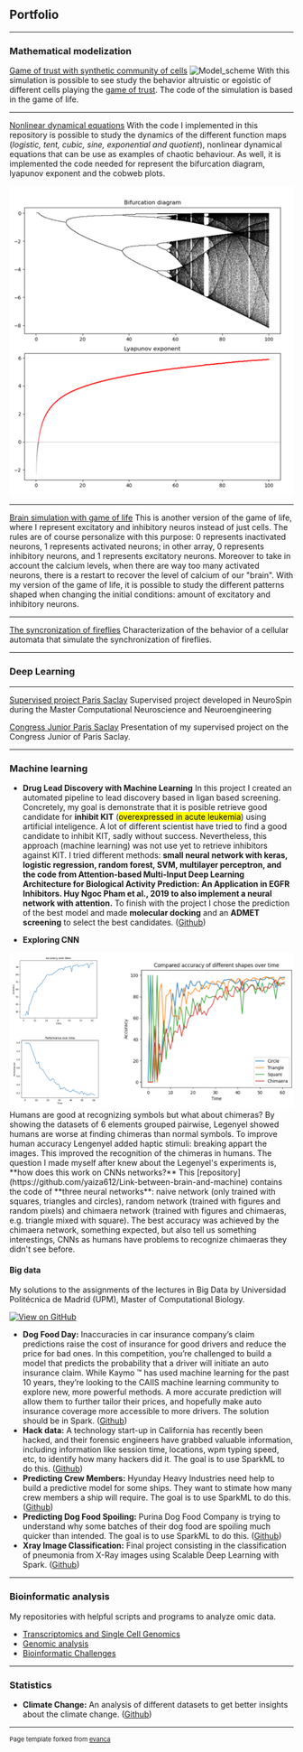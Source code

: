 ## Portfolio

---

### Mathematical modelization 

[Game of trust with synthetic community of cells](https://github.com/yaiza612/syncells_game_trust)
![Model_scheme](https://user-images.githubusercontent.com/62614099/150428970-bf17a4b1-db3a-4108-8489-32478c4766ed.png)
With this simulation is possible to see study the behavior altruistic or egoistic of different cells playing the [game of trust](https://ncase.me/trust/). The code of the simulation is based in the game of life.


---
[Nonlinear dynamical equations](https://github.com/yaiza612/Modelization)
With the code I implemented in this repository is possible to study the dynamics of the different function maps (*logistic, tent, cubic, sine, exponential and quotient*), nonlinear dynamical equations that can be use as examples of chaotic behaviour. As well, it is implemented the code needed for represent the bifurcation diagram, lyapunov exponent and the cobweb plots.
<center><img src="images/bifurcation_map.png"/></center>


---
[Brain simulation with game of life](https://github.com/yaiza612/Life-Yaiza-s-Brain)
This is another version of the game of life, where I represent excitatory and inhibitory neuros instead of just cells. The rules are of course personalize with this purpose: 0 represents inactivated neurons, 1 represents activated neurons; in other array, 0 represents inhibitory neurons, and 1 represents excitatory neurons. Moreover to take in account the calcium levels, when there are way too many activated neurons, there is a restart to recover the level of calcium of our "brain". With my version of the game of life, it is possible to study the different patterns shaped when changing the initial conditions: amount of excitatory and inhibitory neurons.

---
[The syncronization of fireflies](pdf/assigment_lesson_5.pdf)
Characterization of the behavior of a cellular automata that simulate the synchronization of fireflies.

---
### Deep Learning
---
[Supervised project Paris Saclay](pdf/definitive_poster_portrait.pdf) Supervised project developed in NeuroSpin during the Master Computational Neuroscience and Neuroengineering

[Congress Junior Paris Saclay](pdf/poster_portrait_junior_congress.pdf) Presentation of my supervised project on the Congress Junior of Paris Saclay.

---

### Machine learning

- **Drug Lead Discovery with Machine Learning**
In this project I created an automated pipeline to lead discovery based in ligan based screening. Concretely, my goal is demonstrate that it is posible retrieve good candidate for **inhibit KIT** (<mark>overexpressed in acute leukemia</mark>) using artificial inteligence. A lot of different scientist have tried to find a good candidate to inhibit KIT, sadly without success. Nevertheless, this approach (machine learning) was not use yet to retrieve inhibitors against KIT. I tried different methods: **small neural network with keras, logistic regression, random forest, SVM, multilayer perceptron, and the code from Attention-based Multi-Input Deep Learning Architecture for Biological Activity Prediction: An Application in EGFR Inhibitors. Huy Ngoc Pham et al., 2019 to also implement a neural network with attention.** To finish with the project I chose the prediction of the best model and made **molecular docking** and an **ADMET screening** to  select the best candidates. 
([Github](https://github.com/yaiza612/Ligand_based_screening))

- **Exploring CNN**
<center><img src="images/accuracy.png"/></center>
Humans are good at recognizing symbols but what about chimeras? By showing the datasets of 6 elements grouped pairwise, Legenyel showed humans are worse at finding chimeras than normal symbols. To improve human accuracy Lengenyel added haptic stimuli: breaking appart the images. This improved the recognition of the chimeras in humans. The question I made myself after knew about the Legenyel's experiments is, **how does this work on CNNs networks?** This [repository](https://github.com/yaiza612/Link-between-brain-and-machine) contains the code of **three neural networks**: naive network (only trained with squares, triangles and circles), random network (trained with figures and random pixels) and chimaera network (trained with figures and chimaeras, e.g. triangle mixed with square). The best accuracy was achieved by the chimaera network, something expected, but also tell us something interestings, CNNs as humans have problems to recognize chimaeras they didn't see before. 


  #### Big data 
  My solutions to the assignments of the lectures in Big Data by Universidad Politécnica de Madrid (UPM), Master of Computational Biology.
  
  [![View on GitHub](https://img.shields.io/badge/GitHub-View_on_GitHub-blue?logo=GitHub)](https://github.com/yaiza612/Big_data/main)
  
- **Dog Food Day:**
Inaccuracies in car insurance company’s claim predictions raise the cost of insurance for good drivers and reduce the price for bad ones. In this competition, you’re challenged to build a model that predicts the probability that a driver will initiate an auto insurance claim. While Kaymo ™ has used machine learning for the past 10 years, they’re looking to the CAIIS machine learning community to explore new, more powerful methods. A more accurate prediction will allow them to further tailor their prices, and hopefully make auto insurance coverage more accessible to more drivers. The solution should be in Spark. 
([Github](https://github.com/yaiza612/Big_data/tree/main/Trees/CAIIS.ipynb))
- **Hack data:** 
A technology start-up in California has recently been hacked, and their forensic engineers have grabbed valuable information, including information like session time, locations, wpm typing speed, etc, to identify how many hackers did it. The goal is to use SparkML to do this. 
([Github](https://github.com/yaiza612/Big_data/tree/main/Clustering))
- **Predicting Crew Members:**
Hyunday Heavy Industries need help to build a predictive model for some ships. They want to stimate how many crew members a ship will require. The goal is to use SparkML to do this.
([Github](https://github.com/yaiza612/Big_data/tree/main/LinearRegression))
- **Predicting Dog Food Spoiling:**
Purina Dog Food Company is trying to understand why some batches of their dog food are spoiling much quicker than intended. The goal is to use SparkML to do this. 
([Github](https://github.com/yaiza612/Big_data/tree/main/Trees/Consulting_proyect_predicting_dog_food_spoiling.ipynb))
- **Xray Image Classification:**
Final project consisting in the classification of pneumonia from X-Ray images using Scalable Deep Learning with Spark. 
([Github](https://github.com/yaiza612/scalable_classification_x_ray_data))


---
### Bioinformatic analysis 

My repositories with helpful scripts and programs to analyze omic data.

- [Transcriptomics and Single Cell Genomics](https://github.com/yaiza612/Transcriptomics_and_single_cell)
- [Genomic analysis](https://github.com/yaiza612/Genomics_analysis_pipeline)
- [Bioinformatic Challenges](https://github.com/yaiza612/challenges)

---
### Statistics

- **Climate Change:** 
An analysis of different datasets to get better insights about the climate change. ([Github](https://github.com/yaiza612/Climate_change))

---
<p style="font-size:11px">Page template forked from <a href="https://github.com/evanca/quick-portfolio">evanca</a></p>
<!-- Remove above link if you don't want to attibute -->
